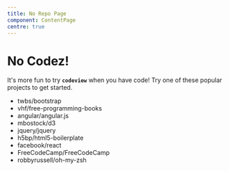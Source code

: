 ```yaml
---
title: No Repo Page
component: ContentPage
centre: true
---
```

# No Codez!
It's more fun to try **`codeview`** when you have code! Try one of these popular
projects to get started.

* twbs/bootstrap
* vhf/free-programming-books
* angular/angular.js
* mbostock/d3
* jquery/jquery
* h5bp/html5-boilerplate
* facebook/react
* FreeCodeCamp/FreeCodeCamp
* robbyrussell/oh-my-zsh
